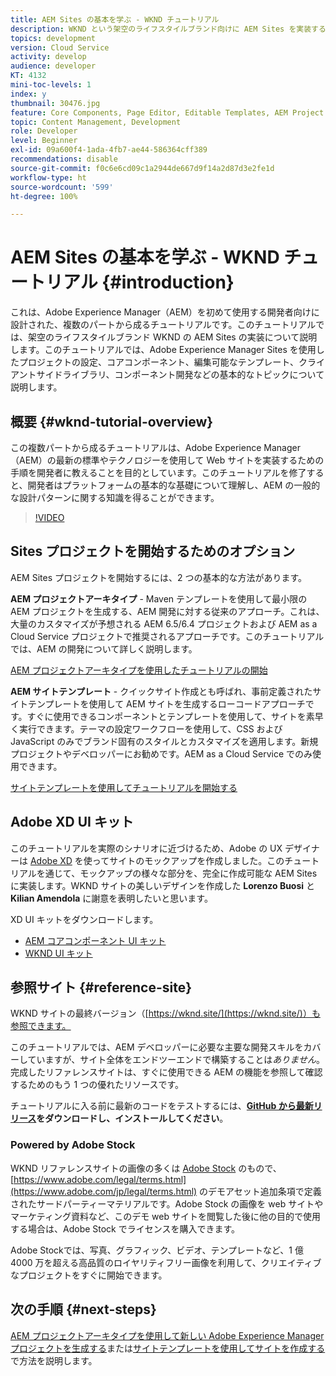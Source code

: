 ```yaml
---
title: AEM Sites の基本を学ぶ - WKND チュートリアル
description: WKND という架空のライフスタイルブランド向けに AEM Sites を実装する方法を説明します。プロジェクトの設定、Maven アーキタイプ、コアコンポーネント、編集可能なテンプレート、クライアントライブラリ、コンポーネント開発など、Experience Manager の基本的なトピックについて順を追って説明します。
topics: development
version: Cloud Service
activity: develop
audience: developer
KT: 4132
mini-toc-levels: 1
index: y
thumbnail: 30476.jpg
feature: Core Components, Page Editor, Editable Templates, AEM Project Archetype
topic: Content Management, Development
role: Developer
level: Beginner
exl-id: 09a600f4-1ada-4fb7-ae44-586364cff389
recommendations: disable
source-git-commit: f0c6e6cd09c1a2944de667d9f14a2d87d3e2fe1d
workflow-type: ht
source-wordcount: '599'
ht-degree: 100%

---
```


# AEM Sites の基本を学ぶ - WKND チュートリアル {#introduction}

これは、Adobe Experience Manager（AEM）を初めて使用する開発者向けに設計された、複数のパートから成るチュートリアルです。このチュートリアルでは、架空のライフスタイルブランド WKND の AEM Sites の実装について説明します。このチュートリアルでは、Adobe Experience Manager Sites を使用したプロジェクトの設定、コアコンポーネント、編集可能なテンプレート、クライアントサイドライブラリ、コンポーネント開発などの基本的なトピックについて説明します。

## 概要 {#wknd-tutorial-overview}

この複数パートから成るチュートリアルは、Adobe Experience Manager（AEM）の最新の標準やテクノロジーを使用して Web サイトを実装するための手順を開発者に教えることを目的としています。このチュートリアルを修了すると、開発者はプラットフォームの基本的な基礎について理解し、AEM の一般的な設計パターンに関する知識を得ることができます。

>[!VIDEO](https://video.tv.adobe.com/v/30476?quality=12&learn=on)

## Sites プロジェクトを開始するためのオプション

AEM Sites プロジェクトを開始するには、2 つの基本的な方法があります。

**AEM プロジェクトアーキタイプ** - Maven テンプレートを使用して最小限の AEM プロジェクトを生成する、AEM 開発に対する従来のアプローチ。これは、大量のカスタマイズが予想される AEM 6.5/6.4 プロジェクトおよび AEM as a Cloud Service プロジェクトで推奨されるアプローチです。このチュートリアルでは、AEM の開発について詳しく説明します。

[AEM プロジェクトアーキタイプを使用したチュートリアルの開始](./project-archetype/overview.md)

**AEM サイトテンプレート** - クイックサイト作成とも呼ばれ、事前定義されたサイトテンプレートを使用して AEM サイトを生成するローコードアプローチです。すぐに使用できるコンポーネントとテンプレートを使用して、サイトを素早く実行できます。テーマの設定ワークフローを使用して、CSS および JavaScript のみでブランド固有のスタイルとカスタマイズを適用します。新規プロジェクトやデベロッパーにお勧めです。AEM as a Cloud Service でのみ使用できます。

[サイトテンプレートを使用してチュートリアルを開始する](./site-template/create-site.md)

## Adobe XD UI キット

このチュートリアルを実際のシナリオに近づけるため、Adobe の UX デザイナーは [Adobe XD](https://helpx.adobe.com/jp/support/xd.html) を使ってサイトのモックアップを作成しました。このチュートリアルを通じて、モックアップの様々な部分を、完全に作成可能な AEM Sites に実装します。WKND サイトの美しいデザインを作成した **Lorenzo Buosi** と **Kilian Amendola** に謝意を表明したいと思います。

XD UI キットをダウンロードします。

* [AEM コアコンポーネント UI キット](assets/overview/AEM-CoreComponents-UI-Kit.xd)
* [WKND UI キット](https://github.com/adobe/aem-guides-wknd/releases/download/aem-guides-wknd-0.0.2/AEM_UI-kit-WKND.xd)

## 参照サイト {#reference-site}

WKND サイトの最終バージョン（[https://wknd.site/](https://wknd.site/)）も参照できます。

このチュートリアルでは、AEM デベロッパーに必要な主要な開発スキルをカバーしていますが、サイト全体をエンドツーエンドで構築することは&#x200B;*ありません*。完成したリファレンスサイトは、すぐに使用できる AEM の機能を参照して確認するためのもう 1 つの優れたリソースです。

チュートリアルに入る前に最新のコードをテストするには、**[GitHub から最新リリース](https://github.com/adobe/aem-guides-wknd/releases/latest)をダウンロードし、インストールしてください**。

### Powered by Adobe Stock

WKND リファレンスサイトの画像の多くは [Adobe Stock](https://stock.adobe.com/jp/) のもので、[https://www.adobe.com/legal/terms.html](https://www.adobe.com/jp/legal/terms.html) のデモアセット追加条項で定義されたサードパーティーマテリアルです。Adobe Stock の画像を web サイトやマーケティング資料など、このデモ web サイトを閲覧した後に他の目的で使用する場合は、Adobe Stock でライセンスを購入できます。

Adobe Stockでは、写真、グラフィック、ビデオ、テンプレートなど、1 億 4000 万を超える高品質のロイヤリティフリー画像を利用して、クリエイティブなプロジェクトをすぐに開始できます。

## 次の手順 {#next-steps}

[AEM プロジェクトアーキタイプを使用して新しい Adobe Experience Manager プロジェクトを生成する](./project-archetype/overview.md)または[サイトテンプレートを使用してサイトを作成する](./site-template/create-site.md)で方法を説明します。
